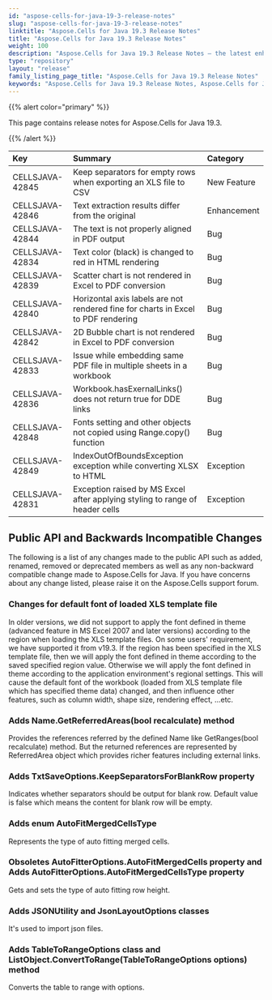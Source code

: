 ```yaml
---
id: "aspose-cells-for-java-19-3-release-notes"
slug: "aspose-cells-for-java-19-3-release-notes"
linktitle: "Aspose.Cells for Java 19.3 Release Notes"
title: "Aspose.Cells for Java 19.3 Release Notes"
weight: 100
description: "Aspose.Cells for Java 19.3 Release Notes – the latest enhancements, new features, and fixes."
type: "repository"
layout: "release"
family_listing_page_title: "Aspose.Cells for Java 19.3 Release Notes"
keywords: "Aspose.Cells for Java 19.3 Release Notes, Aspose.Cells for Java 19.3 updates and fixes"
---
```


{{% alert color="primary" %}} 

This page contains release notes for Aspose.Cells for Java 19.3.

{{% /alert %}} 

|**Key**|**Summary**|**Category**|
| :- | :- | :- |
|CELLSJAVA-42845|Keep separators for empty rows when exporting an XLS file to CSV|New Feature|
|CELLSJAVA-42846|Text extraction results differ from the original|Enhancement|
|CELLSJAVA-42844|The text is not properly aligned in PDF output|Bug|
|CELLSJAVA-42834|Text color (black) is changed to red in HTML rendering|Bug|
|CELLSJAVA-42839|Scatter chart is not rendered in Excel to PDF conversion|Bug|
|CELLSJAVA-42840|Horizontal axis labels are not rendered fine for charts in Excel to PDF rendering|Bug|
|CELLSJAVA-42842|2D Bubble chart is not rendered in Excel to PDF conversion|Bug|
|CELLSJAVA-42833|Issue while embedding same PDF file in multiple sheets in a workbook|Bug|
|CELLSJAVA-42836|Workbook.hasExernalLinks() does not return true for DDE links|Bug|
|CELLSJAVA-42848|Fonts setting and other objects not copied using Range.copy() function|Bug|
|CELLSJAVA-42849|IndexOutOfBoundsException exception while converting XLSX to HTML|Exception|
|CELLSJAVA-42831|Exception raised by MS Excel after applying styling to range of header cells|Exception|

## **Public API and Backwards Incompatible Changes**
The following is a list of any changes made to the public API such as added, renamed, removed or deprecated members as well as any non-backward compatible change made to Aspose.Cells for Java. If you have concerns about any change listed, please raise it on the Aspose.Cells support forum.
### **Changes for default font of loaded XLS template file**
In older versions, we did not support to apply the font defined in theme (advanced feature in MS Excel 2007 and later versions) according to the region when loading the XLS template files. On some users' requirement, we have supported it from v19.3. If the region has been specified in the XLS template file, then we will apply the font defined in theme according to the saved specified region value. Otherwise we will apply the font defined in theme according to the application environment's regional settings. This will cause the default font of the workbook (loaded from XLS template file which has specified theme data) changed, and then influence other features, such as column width, shape size, rendering effect, ...etc.
### **Adds Name.GetReferredAreas(bool recalculate) method**
Provides the references referred by the defined Name like GetRanges(bool recalculate) method. But the returned references are represented by ReferredArea object which provides richer features including external links.
### **Adds TxtSaveOptions.KeepSeparatorsForBlankRow property**
Indicates whether separators should be output for blank row. Default value is false which means the content for blank row will be empty.
### **Adds enum AutoFitMergedCellsType**
Represents the type of auto fitting merged cells.
### **Obsoletes AutoFitterOptions.AutoFitMergedCells property and Adds AutoFitterOptions.AutoFitMergedCellsType property**
Gets and sets the type of auto fitting row height.
### **Adds JSONUtility and JsonLayoutOptions classes**
It's used to import json files.
### **Adds TableToRangeOptions class and ListObject.ConvertToRange(TableToRangeOptions options) method**
Converts the table to range with options.
